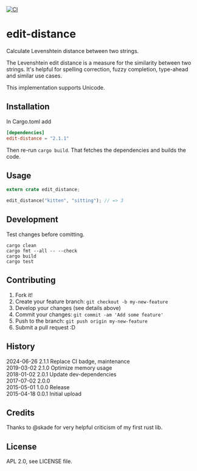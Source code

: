 [![CI](https://github.com/febeling/edit-distance/actions/workflows/rust.yml/badge.svg)](https://github.com/febeling/edit-distance/actions/workflows/rust.yml)

# edit-distance

Calculate Levenshtein distance between two strings.

The Levenshtein edit distance is a measure for the similarity between
two strings. It's helpful for spelling correction, fuzzy completion,
type-ahead and similar use cases.

This implementation supports Unicode.

## Installation

In Cargo.toml add

```toml
[dependencies]
edit-distance = "2.1.1"
```

Then re-run `cargo build`. That fetches the dependencies and builds
the code.

## Usage

```rust
extern crate edit_distance;

edit_distance("kitten", "sitting"); // => 3
```

## Development

Test changes before comitting.

```shell
cargo clean
cargo fmt --all -- --check
cargo build
cargo test
```

## Contributing

1. Fork it!
2. Create your feature branch: `git checkout -b my-new-feature`
3. Develop your changes (see details above)
4. Commit your changes: `git commit -am 'Add some feature'`
5. Push to the branch: `git push origin my-new-feature`
6. Submit a pull request :D

## History

2024-06-26 2.1.1 Replace CI badge, maintenance  
2019-03-02 2.1.0 Optimize memory usage  
2018-01-02 2.0.1 Update dev-dependencies  
2017-07-02 2.0.0  
2015-05-01 1.0.0 Release  
2015-04-18 0.0.1 Initial upload

## Credits

Thanks to @skade for very helpful criticism of my first rust lib.

## License

APL 2.0, see LICENSE file.
